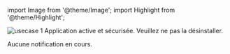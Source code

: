import Image from '@theme/Image';
import Highlight from '@theme/Highlight';

<Image src="docs/XAUTH-logo.png" alt="usecase 1"/>

<Highlight>
Application active et sécurisée. Veuillez ne pas la désinstaller.
</Highlight>


Aucune notification en cours.
